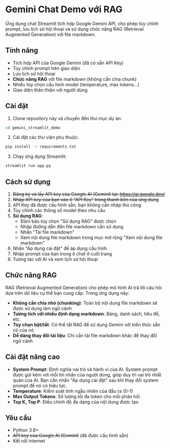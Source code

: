 # Gemini Chat Demo với RAG

Ứng dụng chat Streamlit tích hợp Google Gemini API, cho phép tùy chỉnh prompt, lưu lịch sử hội thoại và sử dụng chức năng RAG (Retrieval Augmented Generation) với file markdown.

## Tính năng

- Tích hợp API của Google Gemini (đã có sẵn API Key)
- Tùy chỉnh prompt trên giao diện
- Lưu lịch sử hội thoại
- **Chức năng RAG** với file markdown (không cần chia chunk)
- Nhiều tùy chọn cấu hình model (temperature, max tokens...)
- Giao diện thân thiện với người dùng

## Cài đặt

1. Clone repository này và chuyển đến thư mục dự án:

```bash
cd gemini_streamlit_demo
```

2. Cài đặt các thư viện phụ thuộc:

```bash
pip install -r requirements.txt
```

3. Chạy ứng dụng Streamlit:

```bash
streamlit run app.py
```

## Cách sử dụng

1. ~~Đăng ký và lấy API key của Google AI (Gemini) tại: https://ai.google.dev/~~
2. ~~Nhập API key của bạn vào ô "API Key" trong thanh bên của ứng dụng~~
3. API Key đã được cấu hình sẵn, bạn không cần nhập thủ công
4. Tùy chỉnh các thông số model theo nhu cầu
5. **Sử dụng RAG**:
   - Đảm bảo tùy chọn "Sử dụng RAG" được chọn
   - Nhập đường dẫn đến file markdown cần sử dụng
   - Nhấn "Tải file markdown"
   - Xem nội dung file markdown trong mục mở rộng "Xem nội dung file markdown"
6. Nhấn "Áp dụng cài đặt" để áp dụng cấu hình
7. Nhập prompt của bạn trong ô chat ở cuối trang
8. Tương tác với AI và xem lịch sử hội thoại

## Chức năng RAG

RAG (Retrieval Augmented Generation) cho phép mô hình AI trả lời câu hỏi dựa trên dữ liệu cụ thể bạn cung cấp. Trong ứng dụng này:

- **Không cần chia nhỏ (chunking)**: Toàn bộ nội dung file markdown sẽ được sử dụng làm ngữ cảnh
- **Tương tích với nhiều định dạng markdown**: Bảng, danh sách, tiêu đề, etc.
- **Tùy chọn bật/tắt**: Có thể tắt RAG để sử dụng Gemini với kiến thức sẵn có của nó
- **Dễ dàng thay đổi tài liệu**: Chỉ cần tải file markdown khác để thay đổi ngữ cảnh

## Cài đặt nâng cao

- **System Prompt**: Định nghĩa vai trò và hành vi của AI. System prompt được gửi kèm với mỗi tin nhắn của người dùng, giúp duy trì vai trò nhất quán của AI. Bạn cần nhấn "Áp dụng cài đặt" sau khi thay đổi system prompt để nó có hiệu lực.
- **Temperature**: Kiểm soát tính ngẫu nhiên của đầu ra (0-1)
- **Max Output Tokens**: Số lượng tối đa token cho mỗi phản hồi
- **Top K, Top P**: Điều chỉnh độ đa dạng của nội dung được tạo

## Yêu cầu

- Python 3.8+
- ~~API key của Google AI (Gemini)~~ (đã được cấu hình sẵn)
- Kết nối internet 